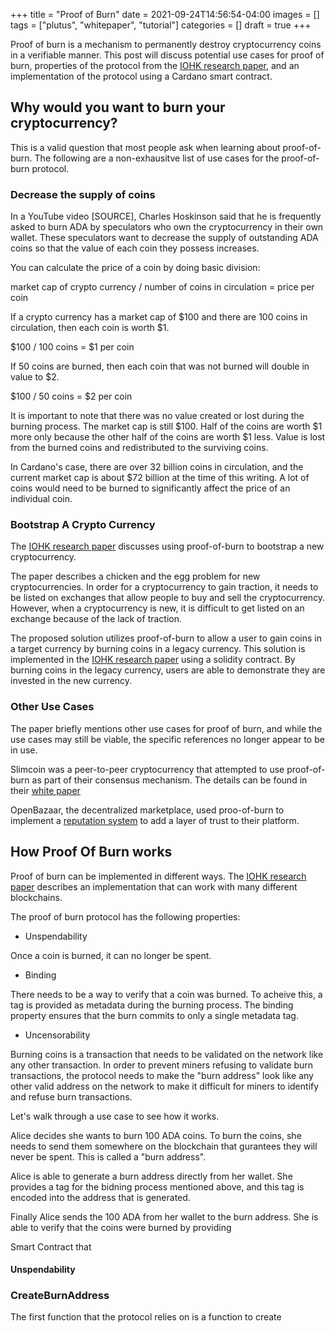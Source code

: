 +++
title = "Proof of Burn"
date = 2021-09-24T14:56:54-04:00
images = []
tags = ["plutus", "whitepaper", "tutorial"]
categories = []
draft = true
+++

<!-- Abstract of what the article is about
  - Define Proof of Burn Protocol
  - Potential use cases
  - Possible implementation according to IOHK white paper
 -->
 Proof of burn is a mechanism to permanently destroy cryptocurrency coins in a verifiable manner. This post will discuss potential use cases for proof of burn, properties of the protocol from the [IOHK research paper](https://eprint.iacr.org/2019/1096.pdf), and an implementation of the protocol using a Cardano smart contract.

## Why would you want to burn your cryptocurrency?

This is a valid question that most people ask when learning about proof-of-burn. The following are a non-exhausitve list of use cases for the proof-of-burn protocol.

### Decrease the supply of coins

In a YouTube video [SOURCE], Charles Hoskinson said that he is frequently asked to burn ADA by speculators who own the cryptocurrency in their own wallet. These speculators want to decrease the supply of outstanding ADA coins so that the value of each coin they possess increases.

You can calculate the price of a coin by doing basic division:

market cap of crypto currency / number of coins in circulation = price per coin

If a crypto currency has a market cap of $100 and there are 100 coins in circulation, then each coin is worth $1. 

$100 / 100 coins = $1 per coin

If 50 coins are burned, then each coin that was not burned will double in value to $2.

$100 / 50 coins = $2 per coin

It is important to note that there was no value created or lost during the burning process. The market cap is still $100. Half of the coins are worth $1 more only because the other half of the coins are worth $1 less. Value is lost from the burned coins and redistributed to the surviving coins.

In Cardano's case, there are over 32 billion coins in circulation, and the current market cap is about $72 billion at the time of this writing. A lot of coins would need to be burned to significantly affect the price of an individual coin.

### Bootstrap A Crypto Currency
The [IOHK research paper](https://eprint.iacr.org/2019/1096.pdf) discusses using proof-of-burn to bootstrap a new cryptocurrency.

The paper describes a chicken and the egg problem for new cryptocurrencies. In order for a cryptocurrency to gain traction, it needs to be listed on exchanges that allow people to buy and sell the cryptocurrency. However, when a cryptocurrency is new, it is difficult to get listed on an exchange because of the lack of traction.

The proposed solution utilizes proof-of-burn to allow a user to gain coins in a target currency by burning coins in a legacy currency. This solution is implemented in the [IOHK research paper](https://eprint.iacr.org/2019/1096.pdf) using a solidity contract. By burning coins in the legacy currency, users are able to demonstrate they are invested in the new currency.

### Other Use Cases
The paper briefly mentions other use cases for proof of burn, and while the use cases may still be viable, the specific references no longer appear to be in use.

Slimcoin was a peer-to-peer cryptocurrency that attempted to use proof-of-burn as part of their consensus mechanism. The details can be found in their [white paper](https://slimcoin.info/whitepaperSLM.pdf)

OpenBazaar, the decentralized marketplace, used proo-of-burn to implement a [reputation system](https://www.openbazaar.org/blog/proof-of-burn-and-reputation-pledges/) to add a layer of trust to their platform.

 <!-- Components of protocol 
   - function to generate a cryptocurrency where coins will be addressed if sent here
   - verification function that checks an address is really unspendable
   - protocol properties:
     - unspendability
     - binding
     - uncensorability
 -->
 ## How Proof Of Burn works

Proof of burn can be implemented in different ways. The [IOHK research paper](https://eprint.iacr.org/2019/1096.pdf) describes an implementation that can work with many different blockchains. 

The proof of burn protocol has the following properties:

  - Unspendability

  Once a coin is burned, it can no longer be spent.

  - Binding

  There needs to be a way to verify that a coin was burned. To acheive this, a tag is provided as metadata during the burning process. The binding property ensures that the burn commits to only a single metadata tag.

  - Uncensorability

  Burning coins is a transaction that needs to be validated on the network like any other transaction. In order to prevent miners refusing to validate burn transactions, the protocol needs to make the "burn address" look like any other valid address on the network to make it difficult for miners to identify and refuse burn transactions.


Let's walk through a use case to see how it works.

Alice decides she wants to burn 100 ADA coins. To burn the coins, she needs to send them somewhere on the blockchain that gurantees they will never be spent. This is called a "burn address". 

Alice is able to generate a burn address directly from her wallet. She provides a tag for the bidning process mentioned above, and this tag is encoded into the address that is generated.

Finally Alice sends the 100 ADA from her wallet to the burn address. She is able to verify that the coins were burned by providing

Smart Contract that






#### Unspendability

### CreateBurnAddress

The first function that the protocol relies on is a function to create 

 <!-- Implementation 
   - GenBurAddr
      - importance of meta tag
   - SpendVerifi
      - performed by smart contract to confirm that ada was burned
      - mints NFT and sends to user as proof of burn
 -->